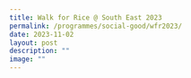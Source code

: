 ```yaml
---
title: Walk for Rice @ South East 2023
permalink: /programmes/social-good/wfr2023/
date: 2023-11-02
layout: post
description: ""
image: ""
---
```

